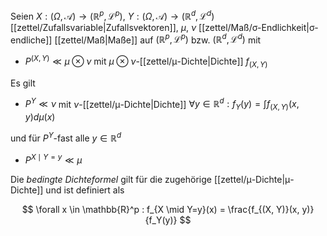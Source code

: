 Seien $X : (\Omega, \mathcal{A}) \to (\mathbb{R}^p, \mathcal{L}^p)$, $Y : (\Omega, \mathcal{A}) \to (\mathbb{R}^d, \mathcal{L}^d)$ [[zettel/Zufallsvariable|Zufallsvektoren]], $\mu$, $\nu$ [[zettel/Maß/σ-Endlichkeit|σ-endliche]] [[zettel/Maß|Maße]] auf $(\mathbb{R}^p, \mathcal{L}^p)$ bzw. $(\mathbb{R}^d, \mathcal{L}^d)$ mit
- $P^{(X, Y)} \ll \mu \otimes \nu$ mit $\mu \otimes \nu$-[[zettel/μ-Dichte|Dichte]] $f_{(X, Y)}$

Es gilt
- $P^Y \ll \nu$ mit $\nu$-[[zettel/μ-Dichte|Dichte]] $\forall y \in \mathbb{R}^d : f_Y(y) = \int f_{(X, Y)}(x, y) d\mu(x)$

und für $P^Y$-fast alle $y \in \mathbb{R}^d$
- $P^{X \mid Y=y} \ll \mu$

Die *bedingte Dichteformel* gilt für die zugehörige [[zettel/μ-Dichte|μ-Dichte]] und ist definiert als

$$
	\forall x \in \mathbb{R}^p : f_{X \mid Y=y}(x) = \frac{f_{(X, Y)}(x, y)}{f_Y(y)}
$$